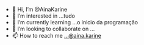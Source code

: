 - 👋 Hi, I’m @AinaKarine
- 👀 I’m interested in ...tudo
- 🌱 I’m currently learning ...o inicio da programação
- 💞️ I’m looking to collaborate on ...
- 📫 How to reach me ...@aina.karine

<!---
AinaKarine/AinaKarine is a ✨ special ✨ repository because its `README.md` (this file) appears on your GitHub profile.
You can click the Preview link to take a look at your changes.
--->
